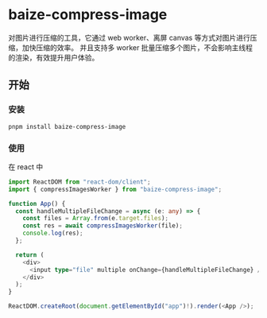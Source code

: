 # baize-compress-image

对图片进行压缩的工具，它通过 web worker、离屏 canvas 等方式对图片进行压缩，加快压缩的效率。
并且支持多 worker 批量压缩多个图片，不会影响主线程的渲染，有效提升用户体验。

## 开始

### 安装

```
pnpm install baize-compress-image
```

### 使用

在 react 中

```typescript
import ReactDOM from "react-dom/client";
import { compressImagesWorker } from "baize-compress-image";

function App() {
  const handleMultipleFileChange = async (e: any) => {
    const files = Array.from(e.target.files);
    const res = await compressImagesWorker(file);
    console.log(res);
  };

  return (
    <div>
      <input type="file" multiple onChange={handleMultipleFileChange} />
    </div>
  );
}

ReactDOM.createRoot(document.getElementById("app")!).render(<App />);
```
